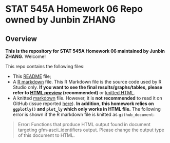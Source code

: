 # STAT 545A Homework 06 Repo owned by Junbin ZHANG

## Overview

**This is the repository for STAT 545A Homework 06 maintained by Junbin ZHANG.** Welcome!

This repo contains the following files:
- This [README](README.md) file; 
- A [R markdown](hw06.rmd) file. This R Markdown file is the source code used by R Studio only. **If you want to see the final results/graphs/tables, please refer to [HTML preview](https://raw.githack.com/STAT545-UBC-students/hw05-zjbthomas/master/hw05.html) (recommended)** or [knitted HTML](hw06.html).
- A knitted [markdown](hw06.md) file. However, it is **not recommended** to read it on GitHub (issue reported [here](https://github.com/STAT545-UBC/Discussion-Internal/issues/30)). **In addition, this homework relies on `ggplotly()` and `plot_ly` which only works in HTML file.** The following error is shown if the R markdown file is knitted as `github_document`:

> Error: Functions that produce HTML output found in document targeting gfm-ascii_identifiers output.
Please change the output type of this document to HTML.